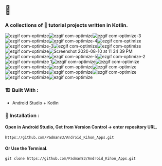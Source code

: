 # 🤖

### A collections of 🤖 tutorial projects written in Kotlin.

![ezgif com-optimize](https://user-images.githubusercontent.com/45048950/90160496-6ec5b280-ddc4-11ea-9ec6-4899132756b8.gif)![ezgif com-optimize](https://user-images.githubusercontent.com/45048950/90316306-d9592880-df53-11ea-9e61-dcd9e0782f3c.gif)![ezgif com-optimize-3](https://user-images.githubusercontent.com/45048950/90150280-14bef000-ddb8-11ea-958a-88cc9cc89a06.gif)![ezgif com-optimize](https://user-images.githubusercontent.com/45048950/90661263-8ea01f00-e279-11ea-858d-ecb217c9d658.gif)![ezgif com-optimize-4](https://user-images.githubusercontent.com/45048950/92329921-52ecbe00-f09d-11ea-89e7-074e6b407272.gif)![ezgif com-optimize](https://user-images.githubusercontent.com/45048950/90417182-fe7da080-e0e5-11ea-93c8-e26e0c5758de.gif)![ezgif com-optimize-3](https://user-images.githubusercontent.com/45048950/92759943-d0c50800-f3c2-11ea-976d-4f261e031938.gif)![ezgif com-optimize](https://user-images.githubusercontent.com/45048950/90670120-4dae0780-e285-11ea-958f-7c704d5ad103.gif)![ezgif com-optimize](https://user-images.githubusercontent.com/45048950/91474216-81fc7600-e8cc-11ea-9f69-6020e26f91db.gif)![ezgif com-optimize](https://user-images.githubusercontent.com/45048950/92508141-aea07e00-f23a-11ea-918a-61261d88fe83.gif)![Screenshot 2020-08-10 at 11 34 39 PM](https://user-images.githubusercontent.com/45048950/89811088-b48a3d00-db70-11ea-885f-2fa6068a0048.png)![ezgif com-optimize](https://user-images.githubusercontent.com/45048950/90668777-281ffe80-e283-11ea-8a4a-7d005c0b9c24.gif)![ezgif com-optimize-5](https://user-images.githubusercontent.com/45048950/92330688-55eaad00-f0a3-11ea-8dd7-514b0e4007e7.gif)![ezgif com-optimize-2](https://user-images.githubusercontent.com/45048950/92330959-87647800-f0a5-11ea-9738-558c370b9fdd.gif)![ezgif com-optimize 1 ](https://user-images.githubusercontent.com/45048950/91487401-410e5c80-e8e0-11ea-916b-7d7937288010.gif)![ezgif com-optimize](https://user-images.githubusercontent.com/45048950/91663721-42789880-eb1d-11ea-84f7-ef7dee612561.gif)![ezgif com-optimize](https://user-images.githubusercontent.com/45048950/91485360-55048f00-e8dd-11ea-8704-e721a4cd89e5.gif)![ezgif com-optimize](https://user-images.githubusercontent.com/45048950/91203361-9a865800-e735-11ea-9091-5a6d13869958.gif)![ezgif com-optimize](https://user-images.githubusercontent.com/45048950/91199351-5cd30080-e730-11ea-85bf-b2ad97f1365d.gif)![ezgif com-optimize](https://user-images.githubusercontent.com/45048950/92259063-ad551580-ef09-11ea-9ff6-d8328e6007a3.gif)![ezgif com-optimize](https://user-images.githubusercontent.com/45048950/91664632-28da4f80-eb23-11ea-88c5-defe8ee48012.gif)![ezgif com-optimize](https://user-images.githubusercontent.com/45048950/90911485-a6a7a800-e40b-11ea-9412-ecc6af1a1cd4.gif)![ezgif com-optimize](https://user-images.githubusercontent.com/45048950/91877293-64eeeb00-ecb0-11ea-9fa8-8f9818e6936a.gif)![ezgif com-optimize](https://user-images.githubusercontent.com/45048950/91491087-24752300-e8e6-11ea-8e69-b5cbd83d9b02.gif)![ezgif com-optimize](https://user-images.githubusercontent.com/45048950/91483655-9b0c2380-e8da-11ea-97b8-55c800aa7607.gif)


### 🏗️ Built With :

* Android Studio + Kotlin

### 🔨 Installation :
 
#### Open in Android Studio, Get from Version Control -> enter repository URL.

```
https://github.com/Padman83/Android_Kihon_Apps.git
```

#### Or Use the Terminal.

```
git clone https://github.com/Padman83/Android_Kihon_Apps.git

```

